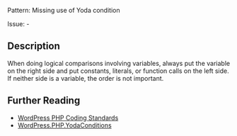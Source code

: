 Pattern: Missing use of Yoda condition

Issue: -

## Description

When doing logical comparisons involving variables, always put the variable on the right side and put constants, literals, or function calls on the left side. If neither side is a variable, the order is not important.

## Further Reading

* [WordPress PHP Coding Standards](https://make.wordpress.org/core/handbook/best-practices/coding-standards/php/#yoda-conditions)
* [WordPress.PHP.YodaConditions](https://github.com/WordPress/WordPress-Coding-Standards/tree/develop/WordPress/Sniffs/PHP/YodaConditionsSniff.php)